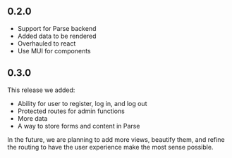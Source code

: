 ## 0.2.0
- Support for Parse backend
- Added data to be rendered
- Overhauled to react
- Use MUI for components

## 0.3.0
This release we added:
- Ability for user to register, log in, and log out
- Protected routes for admin functions
- More data
- A way to store forms and content in Parse
 
In the future, we are planning to add more views, beautify them, and refine the routing to have the user experience make the most sense possible.